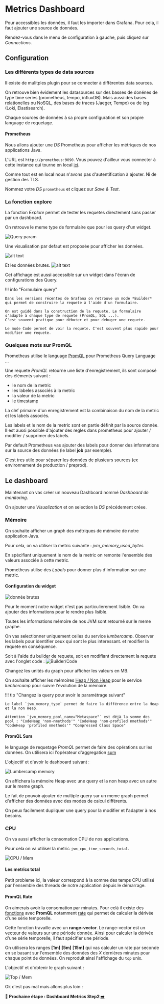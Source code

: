 # Metrics Dashboard

Pour accessibles les données, il faut les importer dans Grafana. Pour cela, il faut ajouter une source de données.

Rendez-vous dans le menu de configuration à gauche, puis cliquez sur *Connections*.

## Configuration

### Les différents types de data sources

Il existe de mulitples plugin pour se connecter à différentes data sources.

On retrouve bien évidement les datasources sur des basses de donénes de type time series (prometheus, tempo, influxDB). Mais aussi des bases relationelles ou NoSQL, des bases de traces (Jaeger, Tempo) ou de log (Loki, Elastisearch).

Chaque sources de données à sa propre configuration et son propre language de requetage.

#### Prometheus

Nous allons ajouter une *DS* Prometheus pour afficher les métriques de nos applications Java.

L'URL est `http://prometheus:9090`.  Vous pouvez d'ailleur vous connecter à cette instance qui tourne en local [ici](http://localhost:9090).

Comme tout est en local nous n'avons pas d'autentification à ajouter. Ni de gestion des TLS.

Nommez votre *DS* `prometheus` et cliquez sur *Save & Test*.

### La fonction explore

La fonction *Explore* permet de tester les requetes directement sans passer par un dashboard.

On retrouve le meme type de formulaire que pour les query d'un widget.

![Query param](image-5.png)

Une visualisation par defaut est proposée pour afficher les données.

![alt text](image-6.png)

Et les données brutes.
![alt text](image-7.png)

Cet affichage est aussi accessible sur un widget dans l'écran de configurations des Query.

!!! info "Formulaire query"

    Dans les versions récentes de Grafana on retrouve un mode *Builder* qui permet de construire la requete à l'aide d'un formulaire.
    
    On est guidé dans la construction de la requete. Le formulaire s'adapte à chaque type de requete (PromQL, SQL ...).
    C'est souvent pratique pour débuter et pour debuger une requete.

    Le mode Code permet de voir la requete. C'est souvent plus rapide pour modifier une requete.

### Quelques mots sur PromQL

Prometheus utilise le language [PromQL](https://prometheus.io/docs/prometheus/latest/querying/basics/) pour Prometheus Query Language ...

Une requete *PromQL* retourne une liste d'enregistrement, ils sont composé des éléments suivant :

* le nom de la metric
* les labeles associés à la metric
* la valeur de la metric
* le timestamp

La clef primaire d'un enregistrement est la combinaison du nom de la metric et les labels associés.

Les labels et le nom de la metric sont en partie définit par la source donnée. Il est aussi possible d'ajouter des regles dans prometheus pour ajouter / modifier / supprimer des labels.

Par default Prometheus vas ajouter des labels pour donner des informations sur la source des données (le label **job** par exemple).

 C'est tres utile pour séparer les données de plusieurs sources (ex environnement de production / preprod).

## Le dashboard

Maintenant on vas créer un nouveau Dashboard nommé *Dashboard de monitoring*.

On ajouter une *Visualization* et on selection la *DS* précédement créee.

### Mémoire

On souhaite afficher un graph des métriques de mémoire de notre application Java.

Pour cela, on va utiliser la metric suivante : *jvm_memory_used_bytes*

En spécifiant uniquement le nom de la metric on remonte l'ensemble des valeurs associée à cette metric.

Prometheus utilise des *Labels* pour donner plus d'information sur une metric.



#### Configuration du widget

![donnée brutes](image.png)

Pour le moment notre widget n'est pas particulierement lisible. On va ajouter des informations pour le rendre plus lisible.

Toutes les informations mémoire de nos JVM sont retourné sur le meme graphe.

On vas selectionner uniquement celles du service *lumbercamp*. Observer les labels pour identifier ceux qui sont le plus interessant. et modifier la requete en conséquence.

Soit à l'aide du builder de requete, soit en modifiant directement la requete avec l'onglet code :
![Builder/Code](image-1.png)

Changez les unités du graph pour afficher les valeurs en MB.

On souhaite afficher les mémoires [Heap / Non Heap](https://medium.com/@kiarash.shamaii/understanding-javas-memory-model-and-the-inner-workings-of-garbage-collection-f73e2b399605) pour le service *lumbercamp* pour suivre l'evolution de la mémoire.

!!! tip "Changez la query pour avoir le paramétrage suivant"

    Le label `jvm_memory_type` permet de faire la différence entre la Heap et la non Heap.

    Attention `jvm_memory_pool_name="Metaspace"` est déjà la somme des pool : "CodeHeap 'non-nmethods'" "CodeHeap 'non-profiled nmethods'" "CodeHeap 'profiled nmethods'" "Compressed Class Space"

#### PromQL Sum

le language de requetage *PromQL* permet de faire des opérations sur les données. On utilisera ici l'opérateur d'aggregation [sum](https://prometheus.io/docs/prometheus/latest/querying/operators/#aggregation-operators)

L'objectif et d'avoir le dashboard suivant : 

![Lumbercamp memory](image-2.png)

On affichera la mémoire Heap avec une query et la non heap avec un autre sur le meme graph.

Le fait de pouvoir ajouter de multiple query sur un meme graph permet d'afficher des données avec des modes de calcul différents.

On peux facilement dupliquer une query pour la modifier et l'adapter à nos besoins.

### CPU

On va aussi afficher la consomation CPU de nos applications.

Pour cela on va utiliser la metric `jvm_cpu_time_seconds_total`.

![CPU / Mem](image-3.png)

#### Les metrics total

Petit probleme ici, la valeur correspond à la somme des temps CPU utilisé par l'ensemble des threads de notre application depuis le démarrage.

#### PromQL Rate

On aimerais avoir la consomation par minutes. Pour celà il existe des [fonctions](https://prometheus.io/docs/prometheus/latest/querying/functions/) avec **PromQL** notamment [rate](https://prometheus.io/docs/prometheus/latest/querying/functions/#rate) qui permet de calculer la dérivée d'une série temporelle.

Cette fonction travaille avec un **range-vector**. Le range-vector est un vecteur de valeurs sur une période donnée. Ainsi pour calculer la dérivée d'une série temporelle, il faut spécifier une période.

On utilisera les ranges **[1m]** **[5m]** **[15m]** qui vas calculer un rate par seconde en se basant sur l'ensemble des données des *X* dernières minutes pour chaque point de données. On reproduit ainsi l'affichage du `top` unix.

L'objectif et d'obtenir le graph suivant :

![Top / Mem](image-4.png)

Ok c'est pas mal mais allons plus loin :

**🛫 Prochaine étape : Dashboard Metrics Step2 [➡️](../dashboard-metrics/advanced.md)**
